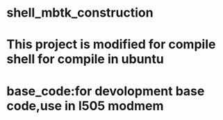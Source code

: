 # shell_mbtk_construction
# This project is modified for compile shell for compile in ubuntu
# base_code:for devolopment base code,use in l505 modmem

